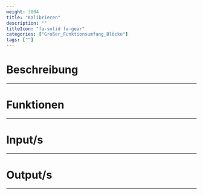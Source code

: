 ```yaml
---
weight: 3004
title: "Kalibrieren"
description: ""
titleIcon: "fa-solid fa-gear"
categories: ["Großer_Funktionsumfang_Blöcke"]
tags: [""]
---
```



# Beschreibung
---

# Funktionen
---

# Input/s
---

# Output/s
---
